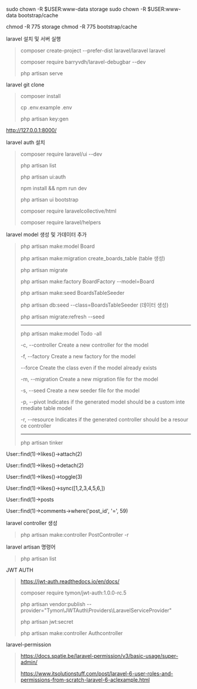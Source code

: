 sudo chown -R $USER:www-data storage
sudo chown -R $USER:www-data bootstrap/cache

chmod -R 775 storage
chmod -R 775 bootstrap/cache


laravel 설치 및 서버 실행
> composer create-project --prefer-dist laravel/laravel laravel
>
> composer require barryvdh/laravel-debugbar --dev
>
> php artisan serve

laravel git clone
> composer install
>
> cp .env.example .env
>
> php artisan key:gen

http://127.0.0.1:8000/

laravel auth 설치
> composer require laravel/ui --dev
>
> php artisan list
>
> php artisan ui:auth
>
> npm install && npm run dev
>
> php artisan ui bootstrap
>
> composer require laravelcollective/html
>
> composer require laravel/helpers
>
laravel model 생성 및 가데이터 추가
> php artisan make:model Board
>
> php artisan make:migration create_boards_table  (table 생성)
>
> php artisan migrate
>
> php artisan make:factory BoardFactory --model=Board
>
> php artisan make:seed BoardsTableSeeder
>
> php artisan db:seed --class=BoardsTableSeeder   (데이터 생성)
>
> php artisan migrate:refresh --seed
>
>  ------------------------------------
>
>php artisan make:model Todo -all
>
>-c, --controller Create a new controller for the model
>
>-f, --factory Create a new factory for the model
>
>--force Create the class even if the model already exists
>
>-m, --migration Create a new migration file for the model
>
>-s, --seed Create a new seeder file for the model
>
>-p, --pivot Indicates if the generated model should be a custom inte rmediate table model
>
>-r, --resource Indicates if the generated controller should be a resour ce controller
>
>  ------------------------------------
>
> php artisan tinker

User::find(1)->likes()->attach(2)

User::find(1)->likes()->detach(2)

User::find(1)->likes()->toggle(3)

User::find(1)->likes()->sync([1,2,3,4,5,6,])

User::find(1)->posts

User::find(1)->comments->where('post_id', '=', 59)

laravel controller 생성
> php artisan make:controller PostController -r


laravel artisan 명령어
> php artisan list

JWT AUTH
> https://jwt-auth.readthedocs.io/en/docs/
>
> composer require tymon/jwt-auth:1.0.0-rc.5
>
> php artisan vendor:publish --provider="Tymon\JWTAuth\Providers\LaravelServiceProvider"
>
> php artisan jwt:secret
>
> php artisan make:controller Authcontroller

laravel-permission
> https://docs.spatie.be/laravel-permission/v3/basic-usage/super-admin/
>
> https://www.itsolutionstuff.com/post/laravel-6-user-roles-and-permissions-from-scratch-laravel-6-aclexample.html
